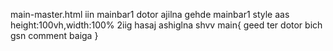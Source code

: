 main-master.html 
iin mainbar1 dotor ajilna gehde mainbar1 style aas height:100vh,width:100% 2iig hasaj ashiglna shvv 
main{
geed ter dotor bich gsn comment baiga
}
